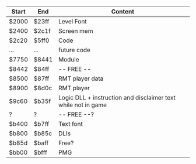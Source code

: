 
| Start | End   | Content                                                       |
|-------|-------|---------------------------------------------------------------|
| $2000 | $23ff | Level Font                                                    |
| $2400 | $2c1f | Screen mem                                                    |
| $2c20 | $5ff0 | Code                                                          |
| ...   | ...   | future code                                                   |
| $7750 | $8441 | Module                                                        |
| $8442 | $84ff | -- FREE --                                                    |
| $8500 | $87ff | RMT player data                                               |
| $8900 | $8d0c | RMT player                                                    |
| $9c60 | $b35f | Logic DLL + instruction and disclaimer text while not in game |
| ?     | ?     | -- FREE --?                                                   |
| $b400 | $b7ff | Text font                                                     |
| $b800 | $b85c | DLIs
| $b85d | $baff | Free?
| $bb00 | $bfff | PMG                                                           |

